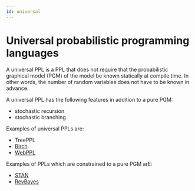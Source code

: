 ```yaml
---
id: universal
---
```


# Universal probabilistic programming languages

A universal PPL is a PPL that does not require that the probabilistic graphical model (PGM) of the model be known statically at compile time.
In other words, the number of random variables does not have to be known in advance.

A universal PPL has the following features in addition to a pure PGM:

  - stochastic recursion
  - stochastic branching

Examples of universal PPLs are:

  - TreePPL
  - [Birch](https://birch-lang.org).
  - [WebPPL](http://webppl.org/) 

Examples of PPLs which are constrained to a pure PGM arE:

  - [STAN](https://mc-stan.org/)
  - [RevBayes](https://revbayes.github.io/)
